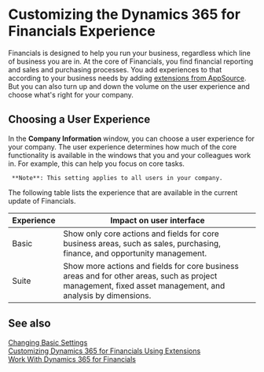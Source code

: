 <properties
	pageTitle="Customizing the Dynamics 365 for Financials Experience| Financials"
    description="Learn what the user experience tiers mean for you in Dynamics 365 for Financials"
	services="project-madeira"
	documentationCenter=""
	authors="edupont04"/>
<tags
    ms.service="project-madeira"
    ms.topic="article"
    ms.devlang="na"
    ms.tgt_pltfrm="na"
    ms.workload="na"
    ms.date="10/13/2016"
    ms.author="edupont04" />

# Customizing the Dynamics 365 for Financials Experience
Financials is designed to help you run your business, regardless which line of business you are in. At the core of Financials, you find financial reporting and sales and purchasing processes. You add experiences to that according to your business needs by adding [extensions from AppSource](ui-extensions.md). But you can also turn up and down the volume on the user experience and choose what's right for your company.

## Choosing a User Experience
In the **Company Information** window, you can choose a user experience for your company. The user experience determines how much of the core functionality is available in the windows that you and your colleagues work in. For example, this can help you focus on core tasks.
  
     **Note**: This setting applies to all users in your company.  
The following table lists the experience that are available in the current update of Financials.

| Experience                    | Impact on user interface |
|-------------------------------|--------------------------|
|Basic |Show only core actions and fields for core business areas, such as sales, purchasing, finance, and opportunity management.|
|Suite |Show more actions and fields for core business areas and for other areas, such as project management, fixed asset management, and analysis by dimensions.|

## See also
[Changing Basic Settings](ui-change-basic-settings.md)  
[Customizing Dynamics 365 for Financials Using Extensions](ui-extensions.md)  
[Work With Dynamics 365 for Financials](ui-work-product.md)
